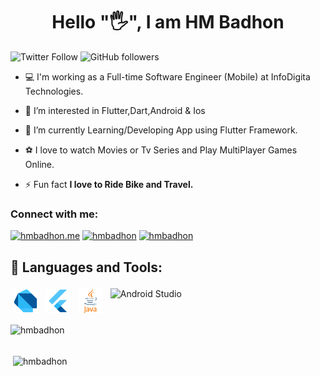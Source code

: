 <h1 align="center">Hello "🖐️", I am HM Badhon</h1> 

![Twitter Follow](https://img.shields.io/twitter/follow/hmbadhon?label=hmbadhon&logo=twitter&style=for-the-badge)
![GitHub followers](https://img.shields.io/github/followers/hmbadhon?logo=GitHub&style=for-the-badge)

- 💻 I'm working as a Full-time Software Engineer (Mobile) at InfoDigita Technologies.

- 👀 I’m interested in Flutter,Dart,Android & Ios

- 🌱 I’m currently Learning/Developing App using Flutter Framework.

- ⚽ I love to watch Movies or Tv Series and Play MultiPlayer Games Online.

- ⚡ Fun fact **I love to Ride Bike and Travel.**

### Connect with me:

<a href="https://hmbadhon.me" target="blank"><img src="https://img.icons8.com/cotton/344/domain.png" alt="hmbadhon.me" height="50" width="50" /></a>
<a href="https://linkedin.com/in/hmbadhon" target="blank"><img src="https://img.icons8.com/color/344/linkedin.png" alt="hmbadhon" height="50" width="50" /></a>
<a href="https://twitter.com/hmbadhon" target="blank"><img src="https://img.icons8.com/color/344/twitter--v1.png" alt="hmbadhon" height="50" width="50" /></a>


## 🧰 Languages and Tools:
<p align="start">
<img src="https://raw.githubusercontent.com/github/explore/80688e429a7d4ef2fca1e82350fe8e3517d3494d/topics/dart/dart.png" alt="Python" height="40" style="vertical-align:top; margin:4px">
<img src="https://raw.githubusercontent.com/github/explore/80688e429a7d4ef2fca1e82350fe8e3517d3494d/topics/flutter/flutter.png" alt="Javascript" height="40" style="vertical-align:top; margin:4px">
<img src="https://raw.githubusercontent.com/github/explore/80688e429a7d4ef2fca1e82350fe8e3517d3494d/topics/java/java.png" alt="VS Code" height="40" style="vertical-align:top; margin:4px">
<img src="https://user-images.githubusercontent.com/60685715/127171045-689266f5-1bc3-41c1-88dc-976057ea6100.png" alt="Android Studio" height="40" style="vertical-align:top; margin:4px">
</p>


<p><img align="left" src="https://github-readme-stats.vercel.app/api/top-langs/?username=hmbadhon&layout=compact&theme=dark" alt="hmbadhon" /></p>
<br/>
<br/>
<p>&nbsp;<img align="center" src="https://github-readme-stats.vercel.app/api?username=hmbadhon&show_icons=true&count_private=true&theme=dark" alt="hmbadhon" /></p>




 
